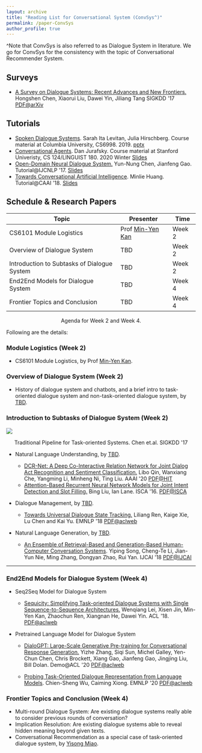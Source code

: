 ```yaml
---
layout: archive
title: "Reading List for Conversational System (ConvSys^)"
permalink: /paper-ConvSys
author_profile: true
---
```


^Note that ConvSys is also referred to as Dialogue System in literature. We go for ConvSys for the consistency with the topic of Conversational Recommender System. 



## Surveys

- <u>A Survey on Dialogue Systems: Recent Advances and New Frontiers.</u> Hongshen Chen, Xiaorui Liu, Dawei Yin, Jiliang Tang SIGKDD '17 [PDF@arXiv](https://arxiv.org/pdf/1711.01731.pdf)



## Tutorials

- <u>Spoken Dialogue Systems</u>. Sarah Ita Levitan, Julia Hirschberg. Course material at Columbia University, CS6998. 2019. [pptx](http://www.cs.columbia.edu/~julia/courses/CS6998-2019/sds_slides.pptx)
- <u>Conversational Agents</u>. Dan Jurafsky. Course material at Stanford Univeristy, CS 124/LINGUIST 180. 2020 Winter [Slides](http://web.stanford.edu/class/cs124/lec/chatbot20.pdf)
- <u>Open-Domain Neural Dialogue System.</u> Yun-Nung Chen, Jianfeng Gao. Tutorial@IJCNLP '17. [Slides](https://www.csie.ntu.edu.tw/~yvchen/doc/OpenDialogue_Tutorial_IJCNLP.pdf)
- <u>Towards Conversational Artificial Intelligence</u>. Minlie Huang. Tutorial@CAAI '18. [Slides](http://coai.cs.tsinghua.edu.cn/hml/media/files/CAAI-2018-tutorial.pdf)



## Schedule & Research Papers

| Topic                                       | Presenter                                               | Time   |
| ------------------------------------------- | ------------------------------------------------------- | ------ |
| CS6101 Module Logistics                     | Prof [Min-Yen Kan](https://www.comp.nus.edu.sg/~kanmy/) | Week 2 |
| Overview of Dialogue System                 | TBD                                                     | Week 2 |
| Introduction to Subtasks of Dialogue System | TBD                                                     | Week 2 |
| End2End Models for Dialogue System          | TBD                                                     | Week 4 |
| Frontier Topics and Conclusion              | TBD                                                     | Week 4 |

<center>
  Agenda for Week 2 and Week 4.
</center>



Following are the details:

### Module Logistics (Week 2)

- CS6101 Module Logistics, by Prof [Min-Yen Kan](https://www.comp.nus.edu.sg/~kanmy/).



### Overview of Dialogue System (Week 2)

- History of dialogue system and chatbots, and a brief intro to task-oriented dialogue system and non-task-oriented dialogue system, by [TBD]().



### Introduction to Subtasks of Dialogue System (Week 2)

![](https://wing-nus.github.io/cs6101/files/dialogue-sys-components.png)

<center>
  Traditional Pipeline for Task-oriented Systems. Chen et.al. SIGKDD '17
 </center>



- Natural Language Understanding, by [TBD]().
  - <u>DCR-Net: A Deep Co-Interactive Relation Network for Joint Dialog Act Recognition and Sentiment Classification.</u> Libo Qin, Wanxiang Che, Yangming Li, Minheng Ni, Ting Liu. AAAI '20 [PDF@HIT](http://ir.hit.edu.cn/~car/papers/AAAI2020-Qin-dcrnet.pdf)
  - <u>Attention-Based Recurrent Neural Network Models for Joint Intent Detection and Slot Filling.</u> Bing Liu, Ian Lane. ISCA '16. [PDF@ISCA](https://www.isca-speech.org/archive/Interspeech_2016/pdfs/1352.PDF)

- Dialogue Management, by [TBD]().

  - <u>Towards Universal Dialogue State Tracking.</u> Liliang Ren, Kaige Xie, Lu Chen and Kai Yu. EMNLP '18 [PDF@aclweb](https://www.aclweb.org/anthology/D18-1299.pdf)

- Natural Language Generation, by [TBD]().

  - <u>An Ensemble of Retrieval-Based and Generation-Based Human-Computer Conversation Systems</u>. Yiping Song, Cheng-Te Li, Jian-Yun Nie, Ming Zhang, Dongyan Zhao, Rui Yan. IJCAI '18 [PDF@IJCAI](https://www.ijcai.org/Proceedings/2018/0609.pdf)

    

---



### End2End Models for Dialogue System (Week 4)

- Seq2Seq Model for Dialogue System
  - <u>Sequicity: Simplifying Task-oriented Dialogue Systems with Single Sequence-to-Sequence Architectures.</u> Wenqiang Lei, Xisen Jin, Min-Yen Kan, Zhaochun Ren, Xiangnan He, Dawei Yin. ACL '18. [PDF@aclweb](https://www.aclweb.org/anthology/P18-1133.pdf)

- Pretrained Language Model for Dialogue System

  - <u>DialoGPT: Large-Scale Generative Pre-training for Conversational Response Generation.</u> Yizhe Zhang, Siqi Sun, Michel Galley, Yen-Chun Chen, Chris Brockett, Xiang Gao, Jianfeng Gao, Jingjing Liu, Bill Dolan. Demo@ACL '20 [PDF@aclweb](https://www.aclweb.org/anthology/2020.acl-demos.30.pdf)

  - <u>Probing Task-Oriented Dialogue Representation from Language Models</u>. Chien-Sheng Wu, Caiming Xiong. EMNLP '20 [PDF@aclweb](https://www.aclweb.org/anthology/2020.emnlp-main.409.pdf)



### Frontier Topics and Conclusion (Week 4)

- Multi-round Dialogue System: Are existing dialogue systems really able to consider previous rounds of conversation?
- Implication Resolution: Are existing dialogue systems able to reveal hidden meaning beyond given texts.
- Conversational Recommendation as a special case of task-oriented dialogue system, by [Yisong Miao](https://www.yisong.me).

